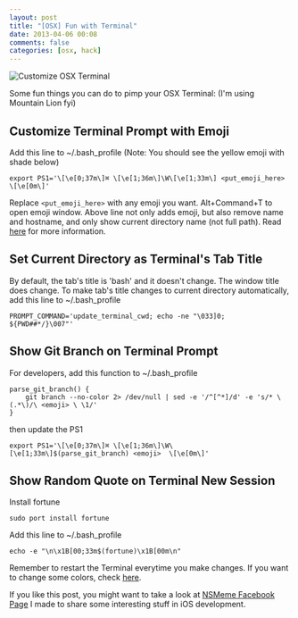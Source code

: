 ```yaml
---
layout: post
title: "[OSX] Fun with Terminal"
date: 2013-04-06 00:08
comments: false
categories: [osx, hack]
---
```


![Customize OSX Terminal](http://f.cl.ly/items/1c3C0z0t1g0e2K1y2X0M/Screen%20Shot%202013-04-06%20at%2012.00.21%20AM.png)

Some fun things you can do to pimp your OSX Terminal: (I'm using Mountain Lion fyi)

<!-- more -->

## Customize Terminal Prompt with Emoji

Add this line to ~/.bash_profile (Note: You should see the yellow emoji with shade below)

	export PS1='\[\e[0;37m\]⌘ \[\e[1;36m\]\W\[\e[1;33m\] <put_emoji_here>  \[\e[0m\]'
	
Replace `<put_emoji_here>` with any emoji you want. Alt+Command+T to open emoji window.
Above line not only adds emoji, but also remove name and hostname, and only show current directory name (not full path). Read [here](http://osxdaily.com/2006/12/11/how-to-customize-your-terminal-prompt/) for more information.



## Set Current Directory as Terminal's Tab Title

By default, the tab's title is 'bash' and it doesn't change. The window title does change. To make tab's title changes to current directory automatically, add this line to ~/.bash_profile

	PROMPT_COMMAND='update_terminal_cwd; echo -ne "\033]0; ${PWD##*/}\007"'
 
## Show Git Branch on Terminal Prompt

For developers, add this function to ~/.bash_profile

	parse_git_branch() {
	    git branch --no-color 2> /dev/null | sed -e '/^[^*]/d' -e 's/* \(.*\)/\ <emoji> \ \1/'
	}

then update the PS1

	export PS1='\[\e[0;37m\]⌘ \[\e[1;36m\]\W\[\e[1;33m\]$(parse_git_branch) <emoji>  \[\e[0m\]'
	
## Show Random Quote on Terminal New Session

Install fortune

	sudo port install fortune
	
Add this line to ~/.bash_profile

	echo -e "\n\x1B[00;33m$(fortune)\x1B[00m\n"

Remember to restart the Terminal everytime you make changes. If you want to change some colors, check [here](https://wiki.archlinux.org/index.php/Color_Bash_Prompt#List_of_colors_for_prompt_and_Bash).

If you like this post, you might want to take a look at [NSMeme Facebook Page](https://www.facebook.com/nsmemepage) I made to share some interesting stuff in iOS development.